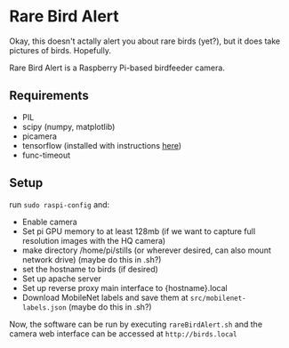 # Rare Bird Alert
Okay, this doesn't actally alert you about rare birds (yet?), but it does take pictures of birds. Hopefully.

Rare Bird Alert is a Raspberry Pi-based birdfeeder camera. 

## Requirements

+ PIL
+ scipy (numpy, matplotlib)
+ picamera
+ tensorflow (installed with instructions [here](https://raspberrypi.stackexchange.com/questions/107483/error-installing-tensorflow-cannot-find-libhdfs-so))
+ func-timeout

## Setup
run `sudo raspi-config` and:
+ Enable camera
+ Set pi GPU memory to at least 128mb (if we want to capture full resolution images with the HQ camera)
+ make directory /home/pi/stills (or wherever desired, can also mount network drive) (maybe do this in .sh?)
+ set the hostname to birds (if desired)
+ Set up apache server
+ Set up reverse proxy main interface to {hostname}.local
+ Download MobileNet labels and save them at `src/mobilenet-labels.json` (maybe do this in .sh?)

Now, the software can be run by executing `rareBirdAlert.sh` and the camera web interface can be accessed at `http://birds.local`

